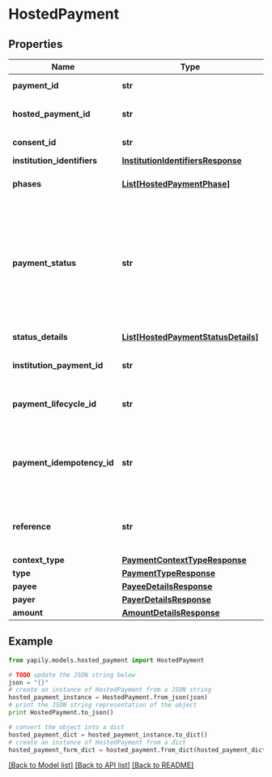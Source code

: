# HostedPayment


## Properties
Name | Type | Description | Notes
------------ | ------------- | ------------- | -------------
**payment_id** | **str** | The Unique Identifier of the payment. | [optional] 
**hosted_payment_id** | **str** | The Unique Identifier of the payment created using Yapily hosted application. | [optional] 
**consent_id** | **str** | The Unique Identifier of the consent. | [optional] 
**institution_identifiers** | [**InstitutionIdentifiersResponse**](InstitutionIdentifiersResponse.md) |  | [optional] 
**phases** | [**List[HostedPaymentPhase]**](HostedPaymentPhase.md) | The phase reached by the payment and its timestamp. | [optional] 
**payment_status** | **str** | Payment status based on latest HostedAuthPaymentPhase in phases. Value can be &lt;ul&gt; &lt;li&gt;PENDING  -  Payment pending processing&lt;/li&gt; &lt;li&gt;COMPLETED  -  Payment processing completed&lt;/li&gt; &lt;li&gt;FAILED  -  Payment process failed&lt;/li&gt;&lt;/ul&gt; | [optional] 
**status_details** | [**List[HostedPaymentStatusDetails]**](HostedPaymentStatusDetails.md) | Details of the payment status. | [optional] 
**institution_payment_id** | **str** | The Unique Identifier of the payment created with the &#x60;Institution&#x60;. | [optional] 
**payment_lifecycle_id** | **str** | The Unique Identifier provided by TPP in the Payment request to identify the payment. | [optional] 
**payment_idempotency_id** | **str** | A unique identifier that you must provide to identify the payment. This can be any alpha-numeric string but is limited to a maximum of 35 characters. | [optional] 
**reference** | **str** | The payment reference or description. Limited to a maximum of 18 characters for UK institutions. | [optional] 
**context_type** | [**PaymentContextTypeResponse**](PaymentContextTypeResponse.md) |  | [optional] 
**type** | [**PaymentTypeResponse**](PaymentTypeResponse.md) |  | [optional] 
**payee** | [**PayeeDetailsResponse**](PayeeDetailsResponse.md) |  | [optional] 
**payer** | [**PayerDetailsResponse**](PayerDetailsResponse.md) |  | [optional] 
**amount** | [**AmountDetailsResponse**](AmountDetailsResponse.md) |  | [optional] 

## Example

```python
from yapily.models.hosted_payment import HostedPayment

# TODO update the JSON string below
json = "{}"
# create an instance of HostedPayment from a JSON string
hosted_payment_instance = HostedPayment.from_json(json)
# print the JSON string representation of the object
print HostedPayment.to_json()

# convert the object into a dict
hosted_payment_dict = hosted_payment_instance.to_dict()
# create an instance of HostedPayment from a dict
hosted_payment_form_dict = hosted_payment.from_dict(hosted_payment_dict)
```
[[Back to Model list]](../README.md#documentation-for-models) [[Back to API list]](../README.md#documentation-for-api-endpoints) [[Back to README]](../README.md)


